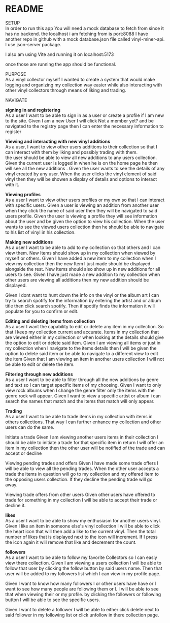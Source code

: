 # README

SETUP
</br>
In order to run this app You will need a mock database to fetch from since it has no backend. the localhost i am fetching from is port:8088 I have another repo in github with a mock database.json  file called vinyl-miner-api. I use json-server package.

I also am using Vite and running it on localhost:5173 

once those are running the app should be functional.

PURPOSE
</br>
As a vinyl collector myself I wanted to create a system that would make logging and organizing my collection way easier while also interacting with other vinyl collectors through means of liking and trading.

NAVIGATE
</br>

**signing in and registering**
</br>
As a user I want to be able to sign in as a user or create a profile if I am new to the site.
Given I am a new User I will click Not a member yet? and be navigated to the registry page then I can enter the necessary information to register

**Viewing and interacting with new vinyl additions**
</br>
As a  user, I  want to view other users additions to their collection so that I can interact with them by liking and possibly trading with them.  
  the user should be able to view all new additions to any users collection.
 Given the current user is logged in when he is on the home page he then will  see  all the new additions .  Given the user wants to see the  details of any vinyl created  by any user. When the user clicks the vinyl element of said vinyl then they will be showen a display of details and options to interact with it.


**Viewing profiles**
</br>
As a user I want to view other users profiles or my own so that I can interact with specific users.
Given a user is viewing an addition from another user when they click the name of said user then they will be navigated to said users profile.
Given the user is viewing a profile they will see information about the user and  be given the option to view his collection. When the user wants to see the viewed users collection then he should be able to navigate to his list of vinyl in his collection.

**Making new additions** 
</br>
As a user I want to be able to add to my collection so that others and I can view them.
New Items should show up in my collection when viewed by myself or others. 
Given I have added a new item to my collection when I view my collection then the new Item I just made should be displayed alongside the rest.
New Items should also show up in new additions for all users to see.
Given I have just made a new addition to my collection when other users are viewing all additions then  my new addition should be displayed.

Given I dont want to hunt down the info on the vinyl or the album art I can try to search spotify for the information by entering the artist and or album title then click search spotify. Then if spotify finds the information it will populate for you to confirm or edit.

**Editing and deleting items from collection**
</br>
As a user I want the capability to edit or delete any item in my collection. So that I keep my collection current and accurate.
Items in my collection that are viewed either in my collection or when looking at the details should give the option to edit or delete said item.
Given I am viewing all items  or just in  my collection when I navigate to the items details then I will  be given the option to delete said item or be able to navigate to a different view to edit the item
Given that I am viewing an item in another users collection I will not be able to edit or delete the item.


**Filtering through new additions**
</br>
As a user I want to be able to filter through all the new additions by genre and text so I can target specific items of my choosing.
Given I want to only view rock albums  when I change the genre filter only the items with the genre rock will appear.
Given I want to view a specific artist or album i can search the names that match and the items that match will only appear.


**Trading**
</br>
As a user I want to be able to trade items in my collection with items in others collections. That way I can further enhance my collection and other users can do the same.

Initiate a trade
Given I am viewing another users items in their collection I should be able to initiate a trade for that specific item in return I will offer an item in my collection then the other user will be notified of the trade and can accept or decline

Viewing pending trades and offers
Given I have made some trade offers I will be able to view all the pending trades. When the other user accepts a trade the items in question will go to my collection and  my offered item to the opposing users collection. If they decline the pending trade will go away.

Viewing trade offers from other users
Given other users have offered to trade for something in my collection I will be able to accept their trade or decline it.

**likes**
</br>
As a user I want to be able to show my enthusiasm for another users vinyl.
Given I like an item in someone else's vinyl collection I will be able to click the heart icon that will then add a like to the current vinyl. Then the total number of likes that is displayed next to the icon will increment. If I press the icon again it will remove that like and decrement the count.

**followers**
</br>
As a user I want to be able to follow my favorite Collectors so I can easly view there collection.
Given I am viewing a users collection I will be able to follow that user by clicking the follow button by said users name. Then that user will be added to my followers list which I can view in my profile page.

Given I want to know how many followers I or other users have have or I want to see how many people are following them or I. I will be able to see that when viewing their or my profile. by clicking the followers or following button I will be able to see the specific users.

Given I want to delete a follower I will be able to either click delete next to said follower in my following list or click unfollow in there collection page.